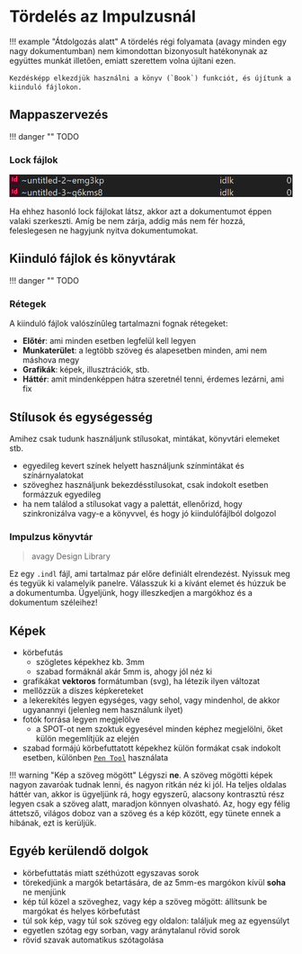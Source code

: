 # Tördelés az Impulzusnál

!!! example "Átdolgozás alatt"
    A tördelés régi folyamata (avagy minden egy nagy dokumentumban) nem kimondottan bizonyosult hatékonynak az együttes munkát illetően, emiatt szerettem volna újítani ezen.

    Kezdésképp elkezdjük használni a könyv (`Book`) funkciót, és újítunk a kiinduló fájlokon.

## Mappaszervezés

!!! danger ""
    TODO

### Lock fájlok

![](img/lockfile.png)

Ha ehhez hasonló lock fájlokat látsz, akkor azt a dokumentumot éppen valaki szerkeszti. Amíg be nem zárja, addig más nem fér hozzá, feleslegesen ne hagyjunk nyitva dokumentumokat.

## Kiinduló fájlok és könyvtárak

!!! danger ""
    TODO

### Rétegek

A kiinduló fájlok valószínűleg tartalmazni fognak rétegeket:

- **Előtér**: ami minden esetben legfelül kell legyen
- **Munkaterület**: a legtöbb szöveg és alapesetben minden, ami nem máshova megy
- **Grafikák**: képek, illusztrációk, stb.
- **Háttér**: amit mindenképpen hátra szeretnél tenni, érdemes lezárni, ami fix

## Stílusok és egységesség

Amihez csak tudunk használjunk stílusokat, mintákat, könyvtári elemeket stb.

- egyedileg kevert színek helyett használjunk színmintákat és színárnyalatokat
- szöveghez használjunk bekezdésstílusokat, csak indokolt esetben formázzuk egyedileg
- ha nem találod a stílusokat vagy a palettát, ellenőrizd, hogy szinkronizálva vagy-e a könyvvel, és hogy jó kiindulófájlból dolgozol

### Impulzus könyvtár

> avagy Design Library

Ez egy `.indl` fájl, ami tartalmaz pár előre definiált elrendezést.
Nyissuk meg és tegyük ki valamelyik panelre.
Válasszuk ki a kívánt elemet és húzzuk be a dokumentumba.
Ügyeljünk, hogy illeszkedjen a margókhoz és a dokumentum széleihez!

## Képek

- körbefutás
    - szögletes képekhez kb. 3mm
    - szabad formáknál akár 5mm is, ahogy jól néz ki
- grafikákat **vektoros** formátumban (svg), ha létezik ilyen változat
- mellőzzük a díszes képkereteket
- a lekerekítés legyen egységes, vagy sehol, vagy mindenhol, de akkor ugyanannyi (jelenleg nem használunk ilyet)
- fotók forrása legyen megjelölve
    - a SPOT-ot nem szoktuk egyesével minden képhez megjelölni, őket külön megemlítjük az elején
- szabad formájú körbefuttatott képekhez külön formákat csak indokolt esetben, különben [`Pen Tool`](extras.md#pen-tool) használata

!!! warning "Kép a szöveg mögött"
    Légyszi **ne**. A szöveg mögötti képek nagyon zavaróak tudnak lenni, és nagyon ritkán néz ki jól. Ha teljes oldalas háttér van, akkor is ügyeljünk rá, hogy egyszerű, alacsony kontrasztú rész legyen csak a szöveg alatt, maradjon könnyen olvasható. Az, hogy egy félig áttetsző, világos doboz van a szöveg és a kép között, egy tünete ennek a hibának, ezt is kerüljük.

## Egyéb kerülendő dolgok

- körbefuttatás miatt széthúzott egyszavas sorok
- törekedjünk a margók betartására, de az 5mm-es margókon kívül **soha** ne menjünk
- kép túl közel a szöveghez, vagy kép a szöveg mögött: állítsunk be margókat és helyes körbefutást
- túl sok kép, vagy túl sok szöveg egy oldalon: találjuk meg az egyensúlyt
- egyetlen szótag egy sorban, vagy aránytalanul rövid sorok
- rövid szavak automatikus szótagolása
